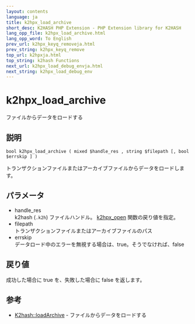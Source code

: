 ```yaml
---
layout: contents
language: ja
title: k2hpx_load_archive
short_desc: K2HASH PHP Extension - PHP Extension library for K2HASH
lang_opp_file: k2hpx_load_archive.html
lang_opp_word: To English
prev_url: k2hpx_keyq_removeja.html
prev_string: k2hpx_keyq_remove
top_url: k2hpxja.html
top_string: k2hash Functions
next_url: k2hpx_load_debug_envja.html
next_string: k2hpx_load_debug_env
---
```


# k2hpx_load_archive
ファイルからデータをロードする

## 説明

```
bool k2hpx_load_archive ( mixed $handle_res , string $filepath [, bool $errskip ] )
```

トランザクションファイルまたはアーカイブファイルからデータをロードします。 

## パラメータ
- handle_res  
k2hash (`.k2h`) ファイルハンドル。 [k2hpx_open](k2hpx_openja.html) 関数の戻り値を指定。
- filepath  
トランザクションファイルまたはアーカイブファイルのパス
- errskip  
データロード中のエラーを無視する場合は、true。そうでなければ、false

## 戻り値
成功した場合に true を、失敗した場合に false を返します。 

## 参考
- [K2hash::loadArchive](k2h_loadarchiveja.html) - ファイルからデータをロードする
